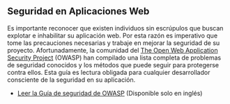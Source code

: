 ## Seguridad en Aplicaciones Web

Es importante reconocer que existen individuos sin escrúpulos que buscan explotar e inhabilitar su aplicación web. Por esta razón es imperativo que tome las precauciones necesarias y trabaje en mejorar la seguridad de su proyecto. Afortunadamente, la comunidad del [The Open Web Application Security Project](https://www.owasp.org/index.php?title=Main_Page&setlang=es) \(OWASP\) han compilado una lista completa de problemas de seguridad conocidos y los métodos que puede seguir para protegerse contra ellos. Esta guía es lectura obligada para cualquier desarrollador consciente de la seguridad en su aplicación.

* [Leer la Guía de seguridad de OWASP](https://www.owasp.org/index.php?title=Guide_Table_of_Contents&setlang=es) \(Disponible solo en inglés\)

